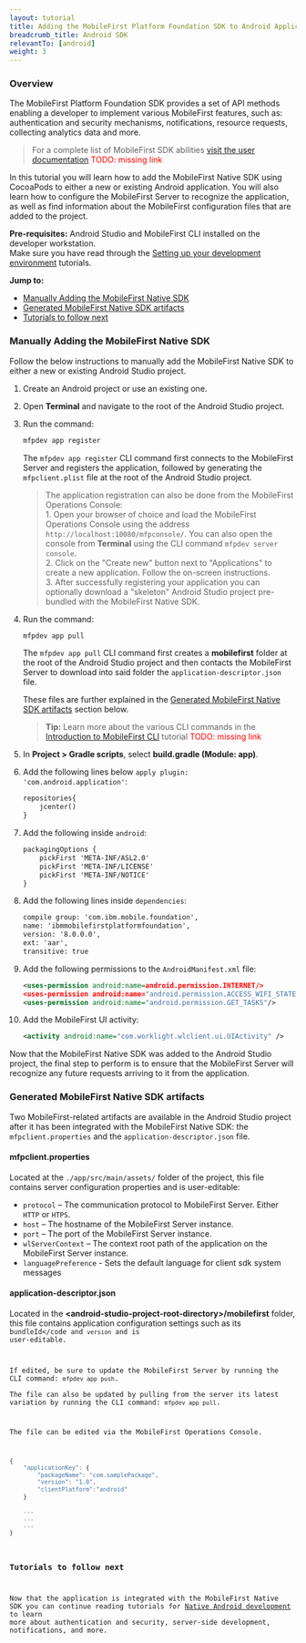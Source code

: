 ```yaml
---
layout: tutorial
title: Adding the MobileFirst Platform Foundation SDK to Android Applications
breadcrumb_title: Android SDK
relevantTo: [android]
weight: 3
---
```

### Overview
The MobileFirst Platform Foundation SDK provides a set of API methods enabling a developer to implement various MobileFirst features, such as: authentication and security mechanisms, notifications, resource requests, collecting analytics data and more.

> For a complete list of MobileFirst SDK abilities [visit the user documentation](#) <span style="color:red">TODO: missing link</a>

In this tutorial you will learn how to add the MobileFirst Native SDK using CocoaPods to either a new or existing Android application. You will also learn how to configure the MobileFirst Server to recognize the application, as well as find information about the MobileFirst configuration files that are added to the project.

**Pre-requisites:** Android Studio and MobileFirst CLI installed on the developer workstation.  
Make sure you have read through the [Setting up your development environment](../../setting-up-your-development-environment) tutorials.

**Jump to:**

- [Manually Adding the MobileFirst Native SDK](#manually-adding-the-mobilefirst-native-sdk)
- [Generated MobileFirst Native SDK artifacts](#generated-mobilefirst-native-sdk-artifacts)
- [Tutorials to follow next](#tutorials-to-follow-next)

### Manually Adding the MobileFirst Native SDK
Follow the below instructions to manually add the MobileFirst Native SDK to either a new or existing Android Studio project.

1. Create an Android project or use an existing one.  

2. Open **Terminal** and navigate to the root of the Android Studio project.  

3. Run the command: 
 
    ```bash
    mfpdev app register
    ```
    
    The <code>mfpdev app register</code> CLI command first connects to the MobileFirst Server and registers the application, followed by generating the <code>mfpclient.plist</code> file at the root of the Android Studio project.
        
    > The application registration can also be done from the MobileFirst Operations Console:    
        1. Open your browser of choice and load the MobileFirst Operations Console using the address  <code>http://localhost:10080/mfpconsole/</code>. You can also open the console from **Terminal** using the CLI command <code>mfpdev server console</code>.  
        2. Click on the "Create new" button next to "Applications" to create a new application. Follow the on-screen instructions.  
        3. After successfully registering your application you can optionally download a "skeleton" Android Studio project pre-bundled with the MobileFirst Native SDK.

4. Run the command:

    ```bash
    mfpdev app pull
    ```
    The <code>mfpdev app pull</code> CLI command first creates a **mobilefirst** folder at the root of the Android Studio project and then contacts the MobileFirst Server to download into said folder the <code>application-descriptor.json</code> file.
    
    These files are further explained in the [Generated MobileFirst Native SDK artifacts](#generated-mobilefirst-native-sdk-artifacts) section below.
    
    > <b>Tip:</b> Learn more about the various CLI commands in the [Introduction to MobileFirst CLI](#) tutorial <span style="color:red">TODO: missing link</a>

5. In <strong>Project > Gradle scripts</strong>, select <strong>build.gradle (Module: app)</strong>.

6. Add the following lines below <code>apply plugin: 'com.android.application'</code>:

    ```xml
    repositories{
        jcenter()
    }
    ```
    
7. Add the following inside <code>android</code>:
    
    ```xml
    packagingOptions {
        pickFirst 'META-INF/ASL2.0'
        pickFirst 'META-INF/LICENSE'
        pickFirst 'META-INF/NOTICE'
    }
    ```
    
8. Add the following lines inside <code>dependencies</code>:

    ```xml
    compile group: 'com.ibm.mobile.foundation',
    name: 'ibmmobilefirstplatformfoundation',
    version: '8.0.0.0',
    ext: 'aar',
    transitive: true
    ```
    
9. Add the following permissions to the <code>AndroidManifest.xml</code> file:

    ```xml
    <uses-permission android:name=android.permission.INTERNET/>
    <uses-permission android:name="android.permission.ACCESS_WIFI_STATE"/>
    <uses-permission android:name="android.permission.GET_TASKS"/>
    ```
10. Add the MobileFirst UI activity:

    ```xml
    <activity android:name="com.worklight.wlclient.ui.UIActivity" />
    ```

Now that the MobileFirst Native SDK was added to the Android Studio project, the final step to perform is to ensure that the MobileFirst Server will recognize any future requests arriving to it from the application.

### Generated MobileFirst Native SDK artifacts
Two MobileFirst-related artifacts are available in the Android Studio project after it has been integrated with the MobileFirst Native SDK: the <code>mfpclient.properties</code> and the <code>application-descriptor.json</code> file.

#### mfpclient.properties 
Located at the <code>./app/src/main/assets/</code> folder of the project, this file contains server configuration properties and is user-editable:

- <code>protocol</code> – The communication protocol to MobileFirst Server. Either <code>HTTP</code> or <code>HTPS</code>.
- <code>host</code> – The hostname of the MobileFirst Server instance.
- <code>port</code> – The port of the MobileFirst Server instance.
- <code>wlServerContext</code> – The context root path of the application on the MobileFirst Server instance.
- <code>languagePreference</code> - Sets the default language for client sdk system messages

#### application-descriptor.json
Located in the **&lt;android-studio-project-root-directory&gt;/mobilefirst** folder, this file contains application configuration settings such as its <code>bundleId</code and <code>version</code> and is user-editable.

If edited, be sure to update the MobileFirst Server by running the CLI command: <code>mfpdev app push</code>.  
The file can also be updated by pulling from the server its latest variation by running the CLI command: <code>mfpdev app pull</code>.

The file can be edited via the MobileFirst Operations Console.

```javascript
{
    "applicationKey": {
        "packageName": "com.samplePackage",
        "version": "1.0",
        "clientPlatform":"android"
    }
    
    ...
    ...
    ...
}
 ```

### Tutorials to follow next
Now that the application is integrated with the MobileFirst Native SDK you can continue reading tutorials for [Native Android development](../../android-tutorials/) to learn more about authentication and security, server-side development, notifications, and more.
